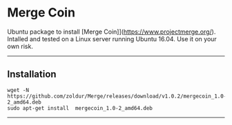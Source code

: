 # Merge Coin
Ubuntu package to install [Merge Coin]](https://www.projectmerge.org/). 
Intalled and tested on a Linux server running Ubuntu 16.04. Use it on your own risk.
***

## Installation
```
wget -N https://github.com/zoldur/Merge/releases/download/v1.0.2/mergecoin_1.0-2_amd64.deb
sudo apt-get install  mergecoin_1.0-2_amd64.deb
```
***

